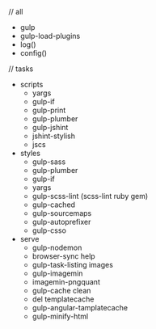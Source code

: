 // all
+ gulp
+ gulp-load-plugins
+ log()
+ config()

// tasks
- scripts
  + yargs
  + gulp-if
  + gulp-print
  + gulp-plumber
  + gulp-jshint
  + jshint-stylish
  + jscs
- styles
  + gulp-sass
  + gulp-plumber
  + gulp-if
  + yargs
  + gulp-scss-lint (scss-lint ruby gem)
  + gulp-cached
  + gulp-sourcemaps
  + gulp-autoprefixer
  + gulp-csso
- serve
  + gulp-nodemon
  + browser-sync
help
  + gulp-task-listing
images
  + gulp-imagemin
  + imagemin-pngquant
  + gulp-cache
clean
  + del
templatecache
  + gulp-angular-tamplatecache
  + gulp-minify-html